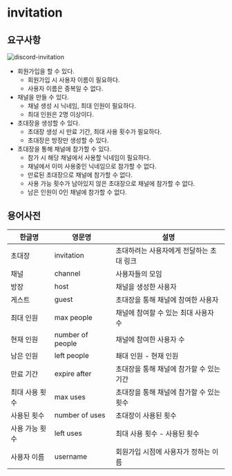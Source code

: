 # invitation

## 요구사항

![discord-invitation](https://support.discord.com/hc/article_attachments/360005822512/inv-bx1.jpg)

- 회원가입을 할 수 있다.
    - 회원가입 시 사용자 이름이 필요하다.
    - 사용자 이름은 중복일 수 없다.
- 채널을 만들 수 있다.
    - 채널 생성 시 닉네임, 최대 인원이 필요하다.
    - 최대 인원은 2명 이상이다.
- 초대장을 생성할 수 있다.
    - 초대장 생성 시 만료 기간, 최대 사용 횟수가 필요하다.
    - 초대장은 방장만 생성할 수 있다.
- 초대장을 통해 채널에 참가할 수 있다.
    - 참가 시 해당 채널에서 사용할 닉네임이 필요하다.
    - 채널에서 이미 사용중인 닉네임으로 참가할 수 없다.
    - 만료된 초대장으로 채널에 참가할 수 없다.
    - 사용 가능 횟수가 남아있지 않은 초대장으로 채널에 참가할 수 없다.
    - 남은 인원이 0인 채널에 참가할 수 없다.

## 용어사전

| 한글명      | 영문명              | 설명                      |
|----------|------------------|-------------------------|
| 초대장      | invitation       | 초대하려는 사용자에게 전달하는 초대 링크  |
| 채널       | channel          | 사용자들의 모임                |
| 방장       | host             | 채널을 생성한 사용자             |
| 게스트      | guest            | 초대장을 통해 채널에 참여한 사용자     |
| 최대 인원    | max people       | 채널에 참여할 수 있는 최대 사용자 수   |
| 현재 인원    | number of people | 채널에 참여한 사용자 수           |
| 남은 인원    | left people      | 쵀대 인원 - 현재 인원           |
| 만료 기간    | expire after     | 초대장을 통해 채널에 참가할 수 있는 기간 |
| 최대 사용 횟수 | max uses         | 초대장을 통해 채널에 참가할 수 있는 횟수 |
| 사용된 횟수   | number of uses   | 초대장이 사용된 횟수             |
| 사용 가능 횟수 | left uses        | 최대 사용 횟수 - 사용된 횟수       |
| 사용자 이름   | username         | 회원가입 시점에 사용자가 정하는 이름    |
